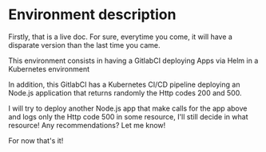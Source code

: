 # Environment description

Firstly, that is a live doc. For sure, everytime you come, it will have a disparate version than the last time you came. <br>

This environment consists in having a GitlabCI deploying Apps via Helm in a Kubernetes environment <br>

In addition, this GitlabCI has a Kubernetes CI/CD pipeline deploying an Node.js application that returns randomly the Http codes 200 and 500. <br>

I will try to deploy another Node.js app that make calls for the app above and logs only the Http code 500 in some resource, I'll still decide in what resource! Any recommendations? Let me know! <br>

For now that's it! <br>
